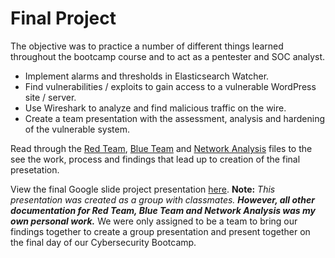 # Final Project
The objective was to practice a number of different things learned throughout the bootcamp course and to act as a pentester and SOC analyst.

- Implement alarms and thresholds in Elasticsearch Watcher.
- Find vulnerabilities / exploits to gain access to a vulnerable WordPress site / server.
- Use Wireshark to analyze and find malicious traffic on the wire.
- Create a team presentation with the assessment, analysis and hardening of the vulnerable system.

Read through the [Red Team](https://github.com/dharanik28/FinalProject/blob/master/RedTeam.md), [Blue Team](https://github.com/dharanik28/FinalProject/blob/master/BlueTeam.md) and [Network Analysis](https://github.com/dharanik28/FinalProject/blob/master/NetworkAnalysis.md) files to the see the work, process and findings that lead up to creation of the final presetation.

View the final Google slide project presentation [here](). **Note:** *This presentation was created as a group with classmates.* ***However, all other documentation for Red Team, Blue Team and Network Analysis was my own personal work.*** We were only assigned to be a team to bring our findings together to create a group presentation and present together on the final day of our Cybersecurity Bootcamp.
